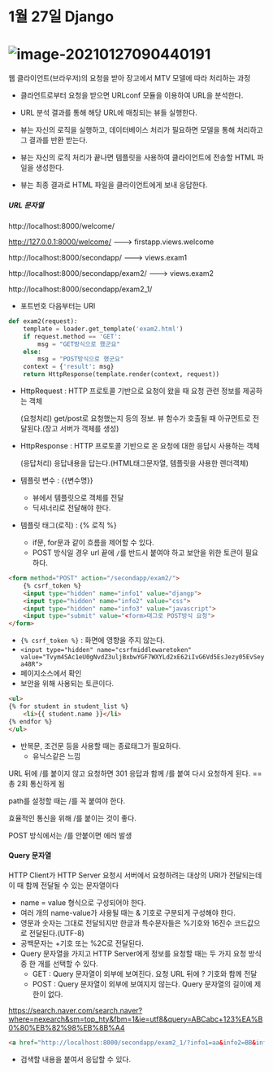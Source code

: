 # 1월 27일 Django



# ![image-20210127090440191](C:\Users\dwinf\AppData\Roaming\Typora\typora-user-images\image-20210127090440191.png)

 웹 클라이언트(브라우저)의 요청을 받아 장고에서 MTV 모델에 따라 처리하는 과정

- 클라언트로부터 요청을 받으면 URLconf 모듈을 이용하여 URL을 분석한다.

- URL 분석 결과를 통해 해당 URL에 매칭되는 뷰들 실행한다.

- 뷰는 자신의 로직을 실행하고, 데이터베이스 처리가 필요하면 모델을 통해 처리하고 그 결과를 반환 받는다.

- 뷰는 자신의 로직 처리가 끝나면 템플릿을 사용하여 클라이언트에 전송할 HTML 파일을 생성한다.

- 뷰는 최종 결과로 HTML 파일을 클라이언트에게 보내 응답한다.



##### URL 문자열

http://localhost:8000/welcome/

http://127.0.0.1:8000/welcome/ ---> firstapp.views.welcome

http://localhost:8000/secondapp/ ---> views.exam1

http://localhost:8000/secondapp/exam2/ ---> views.exam2

http://localhost:8000/secondapp/exam2_1/

- 포트번호 다음부터는 URI



```python
def exam2(request):
    template = loader.get_template('exam2.html')
    if request.method == 'GET':
        msg = "GET방식으로 했군요"
    else:
        msg = "POST방식으로 했군요"
    context = {'result': msg}
    return HttpResponse(template.render(context, request))
```



- HttpRequest : HTTP 프로토콜 기반으로 요청이 왔을 때 요청 관련 정보를 제공하는 객체

  (요청처리)	get/post로 요청했는지 등의 정보. 뷰 함수가 호출될 때 아규먼트로 전달된다.(장고 서버가 객체를 생성)

- HttpResponse : HTTP 프로토콜 기반으로 온 요청에 대한 응답시 사용하는 객체

  (응답처리)	응답내용을 답는다.(HTML태그문자열, 템플릿을 사용한 렌더객체)

- 템플릿 변수 : {{변수명}}
  - 뷰에서 템플릿으로 객체를 전달
  - 딕셔너리로 전달해야 한다.
- 템플릿 태그(로직) : {% 로직 %}
  - if문, for문과 같이 흐름을 제어할 수 있다. 
  - POST 방식일 경우 url 끝에 `/`를 반드시 붙여야 하고 보안을 위한 토큰이 필요하다.

```html
<form method="POST" action="/secondapp/exam2/">
    {% csrf_token %}    
    <input type="hidden" name="info1" value="djangp">
    <input type="hidden" name="info2" value="css">
    <input type="hidden" name="info3" value="javascript">
    <input type="submit" value="<form>태그로 POST방식 요청">
</form>
```

-  `{% csrf_token %}` : 화면에 영향을 주지 않는다. 
  - `<input type="hidden" name="csrfmiddlewaretoken" value="Tvym4SAc1eU0gNvdZ3uljBxbwYGF7WXYLd2xE62iIvG6Vd5EsJezy05EvSeya48R">`
  - 페이지소스에서 확인
  - 보안을 위해 사용되는 토큰이다.

```html
<ul>
{% for student in student_list %}
    <li>{{ student.name }}</li>
{% endfor %}
</ul>
```

- 반복문, 조건문 등을 사용할 때는 종료태그가 필요하다.
  -  유닉스같은 느낌



URL 뒤에 /를 붙이지 않고 요청하면 301 응답과 함께 /를 붙여 다시 요청하게 된다. == 총 2회 통신하게 됨

path를 설정할 때는 /를 꼭 붙여야 한다.

효율적인 통신을 위해 /를 붙이는 것이 좋다.

POST 방식에서는 /를 안붙이면 에러 발생



#### Query 문자열

HTTP Client가 HTTP Server 요청시 서버에서 요청하려는 대상의 URI가 전달되는데 이 때 함께 전달될 수 있는 문자열이다

- name = value 형식으로 구성되어야 한다.
- 여러 개의 name-value가 사용될 때는 & 기호로 구분되게 구성해야 한다.
- 영문과 숫자는 그대로 전달되지만 한글과 특수문자들은 %기호와 16진수 코드값으로 전달된다.(UTF-8)
- 공백문자는 +기호 또는 %2C로 전달된다.
- Query 문자열을 가지고 HTTP Server에게 정보를 요청할 때는 두 가지 요청 방식 중 한 개를 선택할 수 있다.
  - GET : Query 문자열이 외부에 보여진다. 요청 URL 뒤에 ? 기호와 함께 전달
  - POST : Query 문자열이 외부에 보여지지 않는다. Query 문자열의 길이에 제한이 없다.

https://search.naver.com/search.naver?where=nexearch&sm=top_hty&fbm=1&ie=utf8&query=ABCabc+123%EA%B0%80%EB%82%98%EB%8B%A4



```html
<a href="http://localhost:8000/secondapp/exam2_1/?info1=aa&info2=BB&info3=CC"></a>
```

- 검색할 내용을 붙여서 응답할 수 있다.